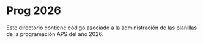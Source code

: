 # Prog 2026

Este directorio contiene código asociado a la administración de las planillas de la programación APS del año 2026.
